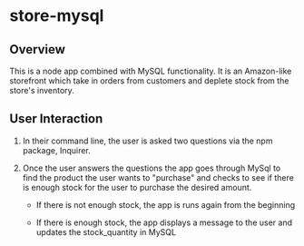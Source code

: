 # store-mysql

## Overview

This is a node app combined with MySQL functionality. It is an Amazon-like storefront which take in orders from customers and deplete stock from the store's inventory.

## User Interaction

1. In their command line, the user is asked two questions via the npm package, Inquirer.

2. Once the user answers the questions the app goes through MySql to find the product the user wants to "purchase" and checks to see if there is enough stock for the user to purchase the desired amount.

   * If there is not enough stock, the app is runs again from the beginning

   * If there is enough stock, the app displays a message to the user and updates the stock_quantity in MySQL